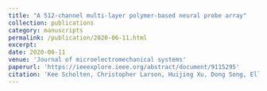 ```yaml
---
title: "A 512-channel multi-layer polymer-based neural probe array"
collection: publications
category: manuscripts
permalink: /publication/2020-06-11.html
excerpt: 
date: 2020-06-11
venue: 'Journal of microelectromechanical systems'
paperurl: 'https://ieeexplore.ieee.org/abstract/document/9115295'
citation: 'Kee Scholten, Christopher Larson, Huijing Xu, Dong Song, Ellis Meng. (2020). &quot;A 512-channel multi-layer polymer-based neural probe array.&quot; <i>Journal of microelectromechanical systems</i>. 29(5).'
---
```

<!--The contents above will be part of a list of publications, if the user clicks the link for the publication than the contents of section will be rendered as a full page, allowing you to provide more information about the paper for the reader. When publications are displayed as a single page, the contents of the above "citation" field will automatically be included below this section in a smaller font.-->

